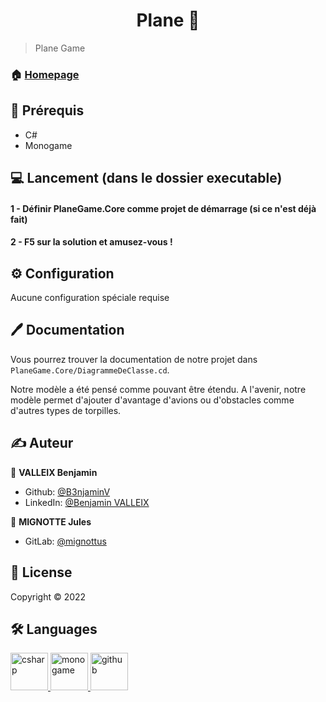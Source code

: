 <h1 align="center"> Plane 👋</h1>

> Plane Game

### 🏠 [Homepage](https://github.com/B3njaminV/monogame-plane-game)


## 📍 Prérequis

- C#
- Monogame

## ‍💻 Lancement (dans le dossier executable)
#### 1 - Définir PlaneGame.Core comme projet de démarrage (si ce n'est déjà fait)
#### 2 - F5 sur la solution et amusez-vous !

## ⚙️ Configuration
Aucune configuration spéciale requise

## 🖊️ Documentation
Vous pourrez trouver la documentation de notre projet dans `PlaneGame.Core/DiagrammeDeClasse.cd`.

Notre modèle a été pensé comme pouvant être étendu. A l'avenir, notre modèle permet d'ajouter d'avantage d'avions ou d'obstacles comme d'autres types de torpilles. 

## ✍️ Auteur

👤 **VALLEIX Benjamin**

* Github: [@B3njaminV](https://github.com/B3njaminV)
* LinkedIn: [@Benjamin VALLEIX](https://www.linkedin.com/in/benjamin-valleix-27115719a)

👤 **MIGNOTTE Jules**

* GitLab: [@mignottus]()


## 📝 License

Copyright © 2022


## 🛠  Languages

<p> 
    <a href="https://docs.microsoft.com/fr-fr/dotnet/csharp/" target="_blank"> 
        <img src="https://static.cdnlogo.com/logos/c/27/c.svg" alt="csharp" width="60" height="60"/> 
    </a> 
    <a href="https://www.monogame.net/" target="_blank"> 
        <img src="https://avatars.githubusercontent.com/u/4772066?s=280&v=4" alt="monogame" width="60" height="60"/> 
    </a> 
	<a href="https://github.com/" target="_blank"> 
        <img src="https://www.vectorlogo.zone/logos/github/github-icon.svg" alt="github" width="60" height="60"/> 
    </a> 
</p>
